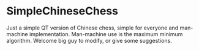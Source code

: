 # SimpleChineseChess
Just a simple QT version of Chinese chess, simple for everyone and man-machine implementation. Man-machine use is the maximum minimum algorithm. Welcome big guy to modify, or give some suggestions. 
